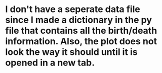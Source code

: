 # I don't have a seperate data file since I made a dictionary in the py file that contains all the birth/death information. Also, the plot does not look the way it should until it is opened in a new tab.
